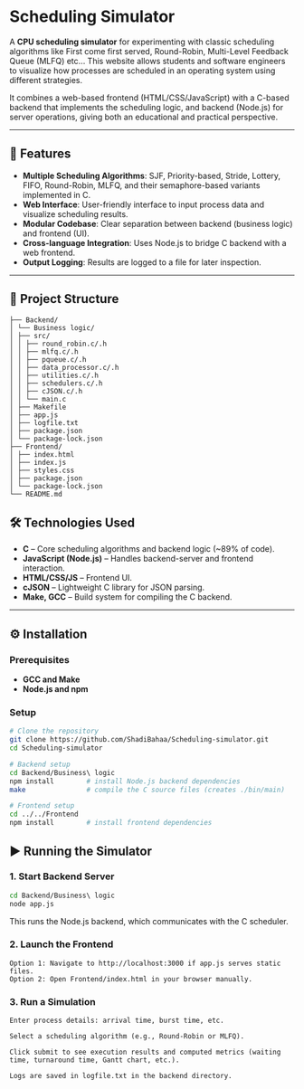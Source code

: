 # Scheduling Simulator

A **CPU scheduling simulator** for experimenting with classic scheduling algorithms like First come first served, Round-Robin, Multi-Level Feedback Queue (MLFQ) etc... This website allows students and software engineers to visualize how processes are scheduled in an operating system using different strategies.

It combines a web-based frontend (HTML/CSS/JavaScript) with a C-based backend that implements the scheduling logic, and backend (Node.js) for server operations, giving both an educational and practical perspective.

---

## 🚀 Features

- **Multiple Scheduling Algorithms**: SJF, Priority-based, Stride, Lottery, FIFO, Round-Robin, MLFQ, and their semaphore-based variants implemented in C.
- **Web Interface**: User-friendly interface to input process data and visualize scheduling results.
- **Modular Codebase**: Clear separation between backend (business logic) and frontend (UI).
- **Cross-language Integration**: Uses Node.js to bridge C backend with a web frontend.
- **Output Logging**: Results are logged to a file for later inspection.

---

## 📁 Project Structure

```
├── Backend/
│ └── Business logic/
│ ├── src/
│ │ ├── round_robin.c/.h
│ │ ├── mlfq.c/.h
│ │ ├── pqueue.c/.h
│ │ ├── data_processor.c/.h
│ │ ├── utilities.c/.h
│ │ ├── schedulers.c/.h
│ │ ├── cJSON.c/.h
│ │ └── main.c
│ ├── Makefile
│ ├── app.js
│ ├── logfile.txt
│ ├── package.json
│ └── package-lock.json
├── Frontend/
│ ├── index.html
│ ├── index.js
│ ├── styles.css
│ ├── package.json
│ └── package-lock.json
└── README.md
```


## 🛠️ Technologies Used

- **C** – Core scheduling algorithms and backend logic (~89% of code).
- **JavaScript (Node.js)** – Handles backend-server and frontend interaction.
- **HTML/CSS/JS** – Frontend UI.
- **cJSON** – Lightweight C library for JSON parsing.
- **Make, GCC** – Build system for compiling the C backend.

---

## ⚙️ Installation

### Prerequisites

- **GCC and Make**
- **Node.js and npm**

### Setup

```bash
# Clone the repository
git clone https://github.com/ShadiBahaa/Scheduling-simulator.git
cd Scheduling-simulator

# Backend setup
cd Backend/Business\ logic
npm install        # install Node.js backend dependencies
make               # compile the C source files (creates ./bin/main)

# Frontend setup
cd ../../Frontend
npm install        # install frontend dependencies

```

## ▶️ Running the Simulator
### 1. Start Backend Server
```bash
cd Backend/Business\ logic
node app.js
```
This runs the Node.js backend, which communicates with the C scheduler.
### 2. Launch the Frontend
    Option 1: Navigate to http://localhost:3000 if app.js serves static files.
    Option 2: Open Frontend/index.html in your browser manually.
### 3. Run a Simulation
    Enter process details: arrival time, burst time, etc.

    Select a scheduling algorithm (e.g., Round-Robin or MLFQ).

    Click submit to see execution results and computed metrics (waiting time, turnaround time, Gantt chart, etc.).

    Logs are saved in logfile.txt in the backend directory.

